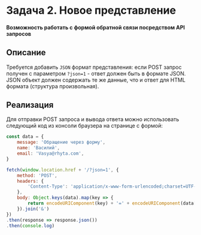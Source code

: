 # Задача 2. Новое представление

#### Возможность работать с формой обратной связи посредством API запросов

## Описание
Требуется добавить `JSON` формат представления: если POST запрос получен с параметром `?json=1` - ответ должен быть в формате JSON. JSON объект должен содержать те же данные, что и ответ для HTML формата (структура произвольная).

## Реализация
Для отправки POST запроса и вывода ответа можно использовать следующий код из консоли браузера на странице с формой:

```js
const data = {
    message: 'Обращение через форму',
    name: 'Василий',
    email: 'Vasya@rhyta.com',
}

fetch(window.location.href + '/?json=1', {
    method: 'POST',
    headers: {
        'Content-Type': 'application/x-www-form-urlencoded;charset=UTF-8'
    },
    body: Object.keys(data).map(key => {
        return encodeURIComponent(key) + '=' + encodeURIComponent(data[key]);
    }).join('&')
})
.then(response => response.json())
.then(console.log)

```
